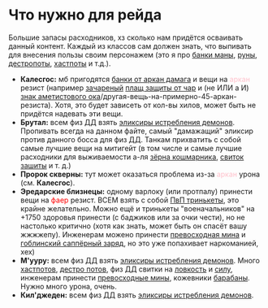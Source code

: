 # Что нужно для рейда #

Большие запасы расходников, хз сколько нам придётся осваивать данный контент. Каждый из классов сам должен знать, что выпивать для внесения пользы своим персонажем (это я про [банки маны](https://ru.tbc.wowhead.com/item=22832), [руны](https://ru.tbc.wowhead.com/item=20520), [дестропоты](https://ru.tbc.wowhead.com/item=22839), [хастпоты](https://ru.tbc.wowhead.com/spell=28564) и т.д.).

 - **Калесгос:** мб пригодятся [банки от аркан дамага](https://ru.tbc.wowhead.com/spell=28575) и вещи на <span style="color:pink"> аркан </span> резист (например [зачареный](https://ru.tbc.wowhead.com/spell=34005) [плащ защиты от чар](https://ru.tbc.wowhead.com/item=30831) и (не ИЛИ а И) [знак аметистового ока](https://ru.tbc.wowhead.com/item=31113)/другая-вещь-на-примерно-45-аркан-резиста). Хотя, это будет зависеть от кол-вы хилов, может быть не придётся надевать эти вещи.
 - **Брутал:** всем физ ДД взять [эликсиры истребления демонов](https://ru.tbc.wowhead.com/item=9224/). Пропивать всегда на данном файте, самый "дамажащий" эликсир против данного босса для физ ДД. Танкам прихватить с собой самые лучшие вещи на митигейт (в том числе и самые лучшие расходники для выживаемости а-ля [зёрна кошмарника](https://ru.tbc.wowhead.com/item=22797), [свиток зашиты](https://ru.tbc.wowhead.com/item=27500) и т. д.)
 - **Пророк скверны:** тут может оказаться проблема из-за <span style="color:pink"> аркан </span> урона (см. **Калесгос**).
 - **Эредарские близнецы:** одному варлоку (или протпалу) принести вещи на <span style="color:red"> фаер </span> резист. ВСЕМ взять с собой [ПвП тринькеты](https://ru.tbc.wowhead.com/item=30349), это крайне желательно. Можно ещё и тринькеты "военачальников" на +1750 здоровья принести (с баджиков или за очки чести), но не настолько критично (хотя как знать, может быть он спасёт вашу жжжжепу). Инженерам можено принести [превосходная мина](https://ru.tbc.wowhead.com/item=23827) и [гоблинский саппёрный заряд](https://ru.tbc.wowhead.com/item=10646), но это уже попахивает наркоманией, хех)
 - **М'ууру:** всем физ ДД взять [эликсиры истребления демонов](https://ru.tbc.wowhead.com/item=9224/). Много [хастпотов](https://ru.tbc.wowhead.com/item=22838), [дестро потов](https://ru.tbc.wowhead.com/item=22839), физ ДД свитки на [ловкость](https://ru.tbc.wowhead.com/item=27498) и [силу](https://ru.tbc.wowhead.com/item=27503), инженерам принести [превосходные мины](https://ru.tbc.wowhead.com/item=23827), кожевники [барабаны](https://ru.tbc.wowhead.com/item=185848/). Нужно много урона, очень. 
 - **Кил'джеден:** всем физ ДД взять [эликсиры истребления демонов](https://ru.tbc.wowhead.com/item=9224/).

